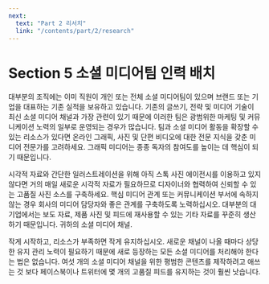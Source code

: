 ```yaml
---
next:
  text: "Part 2 리서치"
  link: "/contents/part/2/research"
---
```


# Section 5 소셜 미디어팀 인력 배치

대부분의 조직에는 이미 직원이 개인 또는 전체 소셜 미디어팀이 있으며 브랜드 또는 기업을 대표하는 기존 실적을 보유하고 있습니다. 기존의 글쓰기, 전략 및 미디어 기술이 최신 소셜 미디어 채널과 가장 관련이 있기 때문에 이러한 팀은 광범위한 마케팅 및 커뮤니케이션 노력의 일부로 운영되는 경우가 많습니다. 팀과 소셜 미디어 활동을 확장할 수 있는 리소스가 있다면 온라인 그래픽, 사진 및 단편 비디오에 대한 전문 지식을 갖춘 미디어 전문가를 고려하세요. 그래픽 미디어는 종종 독자의 참여도를 높이는 데 핵심이 되기 때문입니다.

시각적 자료와 간단한 일러스트레이션을 위해 아직 스톡 사진 에이전시를 이용하고 있지 않다면 거의 매일 새로운 시각적 자료가 필요하므로 디자이너와 협력하여 신뢰할 수 있는 고품질 사진 소스를 구축하세요. 핵심 미디어 관계 또는 커뮤니케이션 부서에 속하지 않는 경우 회사의 미디어 담당자와 좋은 관계를 구축하도록 노력하십시오. 대부분의 대기업에서는 보도 자료, 제품 사진 및 피드에 재사용할 수 있는 기타 자료를 꾸준히 생산하기 때문입니다. 귀하의 소셜 미디어 채널.

작게 시작하고, 리소스가 부족하면 작게 유지하십시오. 새로운 채널이 나올 때마다 상당한 유지 관리 노력이 필요하기 때문에 새로 등장하는 모든 소셜 미디어를 처리해야 한다는 법은 없습니다. 여섯 개의 소셜 미디어 채널을 위한 평범한 콘텐츠를 제작하려고 애쓰는 것 보다 페이스북이나 트위터에 몇 개의 고품질 피드를 유지하는 것이 훨씬 낫습니다.

